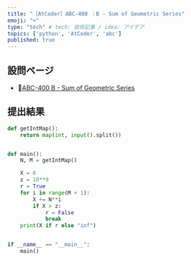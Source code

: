 ```yaml
---
title: "［AtCoder］ABC-400 ｜B - Sum of Geometric Series"
emoji: "⌨️"
type: "tech" # tech: 技術記事 / idea: アイデア
topics: ['python', 'AtCoder', 'abc']
published: true
---
```


## 設問ページ

- 🔗[ABC-400 B - Sum of Geometric Series](https://atcoder.jp/contests/abc400/tasks/abc400_b)

## 提出結果

```python
def getIntMap():
    return map(int, input().split())


def main():
    N, M = getIntMap()

    X = 0
    z = 10**9
    r = True
    for i in range(M + 1):
        X += N**i
        if X > z:
            r = False
            break
    print(X if r else "inf")


if __name__ == "__main__":
    main()
```
